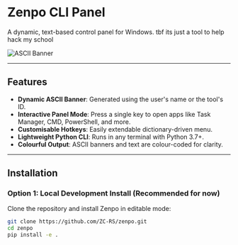 # Zenpo CLI Panel

A dynamic, text-based control panel for Windows. tbf its just a tool to help hack my school

![ASCII Banner](https://raw.githubusercontent.com/ZC-RS/zenpo/main/banner.png) <!-- optional image if you have a screenshot -->

---

## Features

- **Dynamic ASCII Banner**: Generated using the user's name or the tool's ID.
- **Interactive Panel Mode**: Press a single key to open apps like Task Manager, CMD, PowerShell, and more.
- **Customisable Hotkeys**: Easily extendable dictionary-driven menu.
- **Lightweight Python CLI**: Runs in any terminal with Python 3.7+.
- **Colourful Output**: ASCII banners and text are colour-coded for clarity.

---

## Installation

### Option 1: Local Development Install (Recommended for now)

Clone the repository and install Zenpo in editable mode:

```bash
git clone https://github.com/ZC-RS/zenpo.git
cd zenpo
pip install -e .
